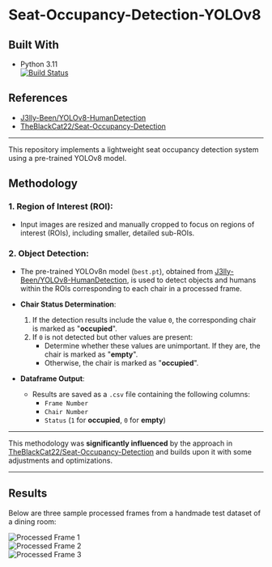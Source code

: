 # Seat-Occupancy-Detection-YOLOv8

## **Built With**
- Python 3.11  
  [![Build Status](https://img.shields.io/badge/Python-3.11-blue)](https://www.python.org/downloads/release/python-3110/)

## **References**
- [J3lly-Been/YOLOv8-HumanDetection](https://github.com/J3lly-Been/YOLOv8-HumanDetection)  
- [TheBlackCat22/Seat-Occupancy-Detection](https://github.com/TheBlackCat22/Seat-Occupancy-Detection)  

---

This repository implements a lightweight seat occupancy detection system using a pre-trained YOLOv8 model.

## **Methodology**
### **1. Region of Interest (ROI):**
- Input images are resized and manually cropped to focus on regions of interest (ROIs), including smaller, detailed sub-ROIs.

### **2. Object Detection:**
- The pre-trained YOLOv8n model (`best.pt`), obtained from [J3lly-Been/YOLOv8-HumanDetection](https://github.com/J3lly-Been/YOLOv8-HumanDetection), is used to detect objects and humans within the ROIs corresponding to each chair in a processed frame.
  
- **Chair Status Determination**:
  1. If the detection results include the value `0`, the corresponding chair is marked as "**occupied**".
  2. If `0` is not detected but other values are present:
     - Determine whether these values are unimportant. If they are, the chair is marked as "**empty**".
     - Otherwise, the chair is marked as "**occupied**".

- **Dataframe Output**:
  - Results are saved as a `.csv` file containing the following columns:
    - `Frame Number`
    - `Chair Number`
    - `Status` (`1` for **occupied**, `0` for **empty**)

---

This methodology was **significantly influenced** by the approach in [TheBlackCat22/Seat-Occupancy-Detection](https://github.com/TheBlackCat22/Seat-Occupancy-Detection) and builds upon it with some adjustments and optimizations.

---

## **Results**
Below are three sample processed frames from a handmade test dataset of a dining room:

![Processed Frame 1](results/1.jpg)  
![Processed Frame 2](results/2.jpg)  
![Processed Frame 3](results/3.jpg)
